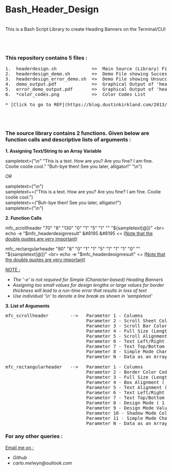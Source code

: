 # Bash_Header_Design

<br>
This is a Bash Script Library to create Heading Banners on the Terminal/CUI

<br><br>
### This repository contains 5 files :
<pre>
1.  headerdesign.sh             =>  Main Source (Library) File
2.  headerdesign_demo.sh        =>  Demo File showing Successful Application
3.  headerdesign_error_demo.sh  =>  Demo File showing Unsuccessful (Error) Application
4.  demo_output.pdf             =>  Graphical Output of 'headerdesign_demo.sh'
5.  error_demo_output.pdf       =>  Graphical Output of 'headerdesign_error_demo.sh'
6.  *color_codes.png            =>  Color Codes List

* [Click to go to REF](https://blog.dustinkirkland.com/2013/08/ubuntu-fun-with-ps1.html)
</pre>

<br><br>
### The source library contains 2 functions. Given below are function calls and descriptive lists of arguments :

**1.  Assigning Text/String to an Array Variable**

sampletext=("\n" "This is a text. How are you? Are you fine? I am fine. Coolie coolie cool." "Buh-bye then! See you later, alligator!" "\n")

_OR_

sampletext=("\n") <br>
sampletext+=("This is a text. How are you? Are you fine? I am fine. Coolie coolie cool.") <br>
sampletext+=("Buh-bye then! See you later, alligator!") <br>
sampletext=("\n")


**2.  Function Calls**

mfc_scrollheader "70" "8" "130" "0" "1" "5" "1" "" "${sampletext[@]}" <br>
echo -e "$mfc_headerdesignresult" &#8195 &#8195 <= <ins>(Note that the double quotes are very important)</ins>

mfc_rectangularheader "80" "8" "0" "1" "1" "5" "1" "1" "1" "0" "" "${sampletext[@]}" <br>
echo -e "$mfc_headerdesignresult" <= <ins>(Note that the double quotes are very important)</ins>

<ins>NOTE :</ins>
- _The '-e' is not required for Simple (Character-based) Heading Banners_
- _Assigning too small values for design lengths or large values for border thickness will lead to a run-time error that results in loss of text_
- _Use individual '\n' to denote a line break as shown in 'sampletext'_


**3.  List of Arguments**

<pre>
mfc_scrollheader        -->   Parameter 1 - Columns
                              Parameter 2 - Scroll Sheet Color Code
                              Parameter 3 - Scroll Bar Color Code
                              Parameter 4 - Full Size (Length)
                              Parameter 5 - Scroll Alignment ( 1 => Center; 2 => Left)
                              Parameter 6 - Text Left/Right Offset
                              Parameter 7 - Text Top/Bottom Offset
                              Parameter 8 - Simple Mode Character
                              Parameter N - Data as an Array

mfc_rectangularheader   -->   Parameter 1 - Columns
                              Parameter 2 - Border Color Code
                              Parameter 3 - Full Size (Length)
                              Parameter 4 - Box Alignment ( 1 => Center; 2 => Left)
                              Parameter 5 - Text Alignment ( 1 => Center; 2 => Left)
                              Parameter 6 - Text Left/Right Offset
                              Parameter 7 - Text Top/Bottom Offset
                              Parameter 8 - Design Mode ( 1 => Thickness Mode; 2 => Shadow Mode )
                              Parameter 9 - Design Mode Value
                              Parameter 10 - Shadow Mode Color Code
                              Parameter 11 - Simple Mode Character
                              Parameter N - Data as an Array
</pre>
                              
### For any other queries :

<ins>Email me on :</ins>
- _Github_
- _carlo.melwyn@outlook.com_

